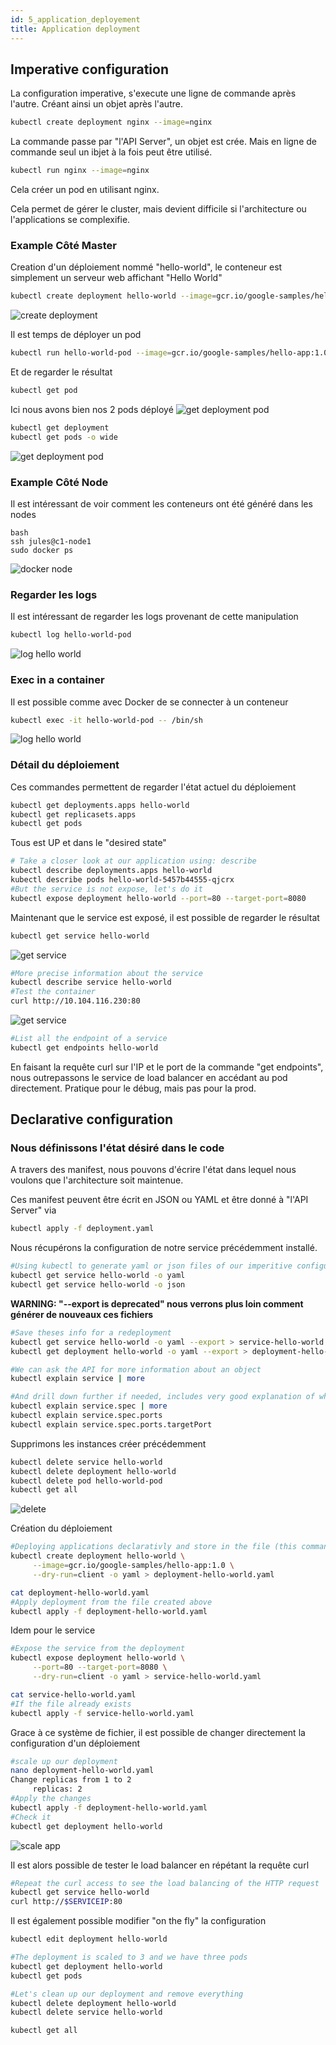 ```yaml
---
id: 5_application_deployement
title: Application deployment
---
```


## Imperative configuration
La configuration imperative, s'execute une ligne de commande après l'autre.
Créant ainsi un objet après l'autre.

```bash
kubectl create deployment nginx --image=nginx
```
La commande passe par "l'API Server", un objet est crée. Mais en ligne de commande seul un ibjet à la fois peut être utilisé.
```bash
kubectl run nginx --image=nginx
```
Cela créer un pod en utilisant nginx.

Cela permet de gérer le cluster, mais devient difficile si l'architecture ou l'applications se complexifie.

### Example Côté Master
Creation d'un déploiement nommé "hello-world", le conteneur est simplement un serveur web affichant "Hello World"
```bash
kubectl create deployment hello-world --image=gcr.io/google-samples/hello-app:1.0
```
![create deployment](assets/create_deployment.png)

Il est temps de déployer un pod
```bash
kubectl run hello-world-pod --image=gcr.io/google-samples/hello-app:1.0
```
Et de regarder le résultat
```bash
kubectl get pod
```
Ici nous avons bien nos 2 pods déployé
![get deployment pod](assets/get_deploy_pods.png)

```bash
kubectl get deployment
kubectl get pods -o wide
```

![get deployment pod](assets/get_deployement.png)

### Example Côté Node
Il est intéressant de voir comment les conteneurs ont été généré dans les nodes

```
bash
ssh jules@c1-node1
sudo docker ps
```

![docker node](assets/docker_node.png)

### Regarder les logs
Il est intéressant de regarder les logs provenant de cette manipulation

```bash
kubectl log hello-world-pod
```

![log hello world](assets/log_hello_world.png)

### Exec in a container
Il est possible comme avec Docker de se connecter à un conteneur

```bash
kubectl exec -it hello-world-pod -- /bin/sh
```

![log hello world](assets/exec.png)

### Détail du déploiement
Ces commandes permettent de regarder l'état actuel du déploiement
```bash
kubectl get deployments.apps hello-world
kubectl get replicasets.apps
kubectl get pods
```

Tous est UP et dans le "desired state"

```bash
# Take a closer look at our application using: describe
kubectl describe deployments.apps hello-world
kubectl describe pods hello-world-5457b44555-qjcrx
#But the service is not expose, let's do it
kubectl expose deployment hello-world --port=80 --target-port=8080
```
Maintenant que le service est exposé, il est possible de regarder le résultat
```bash
kubectl get service hello-world
```
![get service](assets/get_service.png)

```bash
#More precise information about the service
kubectl describe service hello-world
#Test the container
curl http://10.104.116.230:80
```

![get service](assets/curl_service.png)

```bash
#List all the endpoint of a service
kubectl get endpoints hello-world
```
En faisant la requête curl sur l'IP et le port de la commande "get endpoints", nous outrepassons le service de load balancer en accédant au pod directement. Pratique pour le débug, mais pas pour la prod.

## Declarative configuration
### Nous définissons l'état désiré dans le code
A travers des manifest, nous pouvons d'écrire l'état dans lequel nous voulons que l'architecture soit maintenue.

Ces manifest peuvent être écrit en JSON ou YAML et être donné à "l'API Server" via
```bash
kubectl apply -f deployment.yaml
```

Nous récupérons la configuration de notre service précédemment installé.
```bash
#Using kubectl to generate yaml or json files of our imperitive configuration.
kubectl get service hello-world -o yaml
kubectl get service hello-world -o json
```

__WARNING: "--export is deprecated" nous verrons plus loin comment générer de nouveaux ces fichiers__
```bash
#Save theses info for a redeployment
kubectl get service hello-world -o yaml --export > service-hello-world.yaml
kubectl get deployment hello-world -o yaml --export > deployment-hello-world.yaml
```

```bash
#We can ask the API for more information about an object
kubectl explain service | more

#And drill down further if needed, includes very good explanation of what's available for that resource
kubectl explain service.spec | more
kubectl explain service.spec.ports
kubectl explain service.spec.ports.targetPort
```

Supprimons les instances créer précédemment
```bash
kubectl delete service hello-world
kubectl delete deployment hello-world
kubectl delete pod hello-world-pod
kubectl get all
```

![delete](assets/delete_all.png)

Création du déploiement

```bash
#Deploying applications declarativly and store in the file (this command DON'T lauch the deployment)
kubectl create deployment hello-world \
     --image=gcr.io/google-samples/hello-app:1.0 \
     --dry-run=client -o yaml > deployment-hello-world.yaml

cat deployment-hello-world.yaml
#Apply deployment from the file created above
kubectl apply -f deployment-hello-world.yaml
```

Idem pour le service

```bash
#Expose the service from the deployment
kubectl expose deployment hello-world \
     --port=80 --target-port=8080 \
     --dry-run=client -o yaml > service-hello-world.yaml 

cat service-hello-world.yaml 
#If the file already exists
kubectl apply -f service-hello-world.yaml 
```

Grace à ce système de fichier, il est possible de changer directement la configuration d'un déploiement
```bash
#scale up our deployment
nano deployment-hello-world.yaml
Change replicas from 1 to 2
     replicas: 2
#Apply the changes
kubectl apply -f deployment-hello-world.yaml
#Check it
kubectl get deployment hello-world
```

![scale app](assets/scale_app.png)

Il est alors possible de tester le load balancer en répétant la requête curl
```bash
#Repeat the curl access to see the load balancing of the HTTP request
kubectl get service hello-world
curl http://$SERVICEIP:80
```

Il est également possible modifier "on the fly" la configuration

```bash
kubectl edit deployment hello-world

#The deployment is scaled to 3 and we have three pods
kubectl get deployment hello-world
kubectl get pods 

#Let's clean up our deployment and remove everything
kubectl delete deployment hello-world
kubectl delete service hello-world

kubectl get all
```